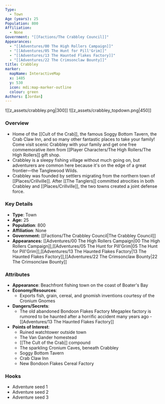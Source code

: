 ```yaml
---
Type:
  - Town
Age (years): 25
Population: 800
Affiliation:
  - None
Government: "[[Factions/The Crabbley Council]]"
Appearances:
  - "[[Adventures/00 The High Rollers Campaign]]"
  - "[[Adventures/05 The Hunt for Pill'Grim]]"
  - "[[Adventures/13 The Haunted Flakes Factory]]"
  - "[[Adventures/22 The Crimsonclaw Bounty]]"
title: Crabbley
marker:
  mapName: InteractiveMap
  x: 1485
  y: 530
  icon: mdi:map-marker-outline
  colour: green
Authors: [Jordan]
---
```

![[z_assets/crabbley.png|300]]   ![[z_assets/crabbley_topdown.png|450]]
### Overview
- Home of the [[Cult of the Crab]], the famous Soggy Bottom Tavern, the Crab Claw Inn, and so many other fantastic places to take your family!  Come visit scenic Crabbley with your family and get one free commemorative item from [[Player Characters/The High Rollers/The High Rollers]] gift shop. 
- Crabbley is a sleepy fishing village without much going on, but adventurers are common here because it's on the edge of a great frontier—the Tanglewood Wilds.
- Crabbley was founded by settlers migrating from the northern town of [[Places/Crillville]]. After [[The Tanglers]] committed atrocities in both Crabbley and [[Places/Crillville]], the two towns created a joint defense force.

### Key Details
- **Type**: Town
- **Age:** 25
- **Population**: 800
- **Affiliation**: None
- **Government:** [[Factions/The Crabbley Council\|The Crabbley Council]]
- **Appearances:** [[Adventures/00 The High Rollers Campaign\|00 The High Rollers Campaign]],[[Adventures/05 The Hunt for Pill'Grim\|05 The Hunt for Pill'Grim]],[[Adventures/13 The Haunted Flakes Factory\|13 The Haunted Flakes Factory]],[[Adventures/22 The Crimsonclaw Bounty\|22 The Crimsonclaw Bounty]]

### Attributes
- **Appearance**: Beachfront fishing town on the coast of Boater's Bay
- **Economy/Resources**: 
	- Exports fish, grain, cereal, and gnomish inventions courtesy of the Cronium Gnomes
- **Dangers/Secrets**: 
	- The old abandoned Bondoon Flakes Factory Megaplex factory is rumored to be haunted after a horrific accident many years ago - [[Adventures/13 The Haunted Flakes Factory]]
- **Points of Interest**: 
	- Ruined watchtower outside town
	- The Van Gander homestead
	- [[The Cult of the Crab]] compound
	- The sparkling Cronium Caves, beneath Crabbley
	- Soggy Bottom Tavern
	- Crab Claw Inn
	- New Bondoon Flakes Cereal Factory

### Hooks
- Adventure seed 1
- Adventure seed 2
- Adventure seed 3
